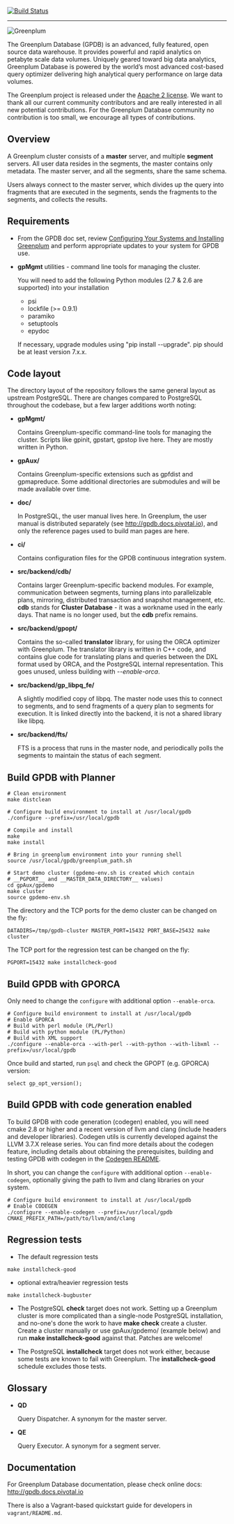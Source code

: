 [![Build Status](https://travis-ci.org/greenplum-db/gpdb.svg?branch=master)](https://travis-ci.org/greenplum-db/gpdb)

----------------------------------------------------------------------

![Greenplum](/gpAux/releng/images/logo-greenplum.png)

The Greenplum Database (GPDB) is an advanced, fully featured, open
source data warehouse. It provides powerful and rapid analytics on
petabyte scale data volumes. Uniquely geared toward big data
analytics, Greenplum Database is powered by the world’s most advanced
cost-based query optimizer delivering high analytical query
performance on large data volumes.

The Greenplum project is released under the [Apache 2
license](http://www.apache.org/licenses/LICENSE-2.0). We want to thank
all our current community contributors and are really interested in
all new potential contributions. For the Greenplum Database community
no contribution is too small, we encourage all types of contributions.

## Overview

A Greenplum cluster consists of a __master__ server, and multiple
__segment__ servers. All user data resides in the segments, the master
contains only metadata. The master server, and all the segments, share
the same schema.

Users always connect to the master server, which divides up the query
into fragments that are executed in the segments, sends the fragments
to the segments, and collects the results.

## Requirements

* From the GPDB doc set, review [Configuring Your Systems and
  Installing
  Greenplum](http://gpdb.docs.pivotal.io/4360/prep_os-overview.html#topic1)
  and perform appropriate updates to your system for GPDB use.

* **gpMgmt** utilities - command line tools for managing the cluster.

  You will need to add the following Python modules (2.7 & 2.6 are
  supported) into your installation

  * psi
  * lockfile (>= 0.9.1)
  * paramiko
  * setuptools
  * epydoc

  If necessary, upgrade modules using "pip install --upgrade".
  pip should be at least version 7.x.x.


## Code layout

The directory layout of the repository follows the same general layout
as upstream PostgreSQL. There are changes compared to PostgreSQL
throughout the codebase, but a few larger additions worth noting:

* __gpMgmt/__

  Contains Greenplum-specific command-line tools for managing the
  cluster. Scripts like gpinit, gpstart, gpstop live here. They are
  mostly written in Python.

* __gpAux/__

  Contains Greenplum-specific extensions such as gpfdist and
  gpmapreduce.  Some additional directories are submodules and will be
  made available over time.

* __doc/__

  In PostgreSQL, the user manual lives here. In Greenplum, the user
  manual is distributed separately (see http://gpdb.docs.pivotal.io),
  and only the reference pages used to build man pages are here.

* __ci/__

  Contains configuration files for the GPDB continuous integration system.
 

* __src/backend/cdb/__

  Contains larger Greenplum-specific backend modules. For example,
  communication between segments, turning plans into parallelizable
  plans, mirroring, distributed transaction and snapshot management,
  etc. __cdb__ stands for __Cluster Database__ - it was a workname used in
  the early days. That name is no longer used, but the __cdb__ prefix
  remains.

* __src/backend/gpopt/__

  Contains the so-called __translator__ library, for using the ORCA
  optimizer with Greenplum. The translator library is written in C++
  code, and contains glue code for translating plans and queries
  between the DXL format used by ORCA, and the PostgreSQL internal
  representation. This goes unused, unless building with
  _--enable-orca_.

* __src/backend/gp_libpq_fe/__

  A slightly modified copy of libpq. The master node uses this to
  connect to segments, and to send fragments of a query plan to
  segments for execution. It is linked directly into the backend, it
  is not a shared library like libpq.

* __src/backend/fts/__

  FTS is a process that runs in the master node, and periodically
  polls the segments to maintain the status of each segment.

## Build GPDB with Planner

```
# Clean environment
make distclean

# Configure build environment to install at /usr/local/gpdb
./configure --prefix=/usr/local/gpdb

# Compile and install
make
make install

# Bring in greenplum environment into your running shell
source /usr/local/gpdb/greenplum_path.sh

# Start demo cluster (gpdemo-env.sh is created which contain
# __PGPORT__ and __MASTER_DATA_DIRECTORY__ values)
cd gpAux/gpdemo
make cluster
source gpdemo-env.sh
```

The directory and the TCP ports for the demo cluster can be changed on the fly:

```
DATADIRS=/tmp/gpdb-cluster MASTER_PORT=15432 PORT_BASE=25432 make cluster
```

The TCP port for the regression test can be changed on the fly:

```
PGPORT=15432 make installcheck-good
```


## Build GPDB with GPORCA

Only need to change the `configure` with additional option `--enable-orca`.
```
# Configure build environment to install at /usr/local/gpdb
# Enable GPORCA
# Build with perl module (PL/Perl)
# Build with python module (PL/Python)
# Build with XML support
./configure --enable-orca --with-perl --with-python --with-libxml --prefix=/usr/local/gpdb
```

Once build and started, run `psql` and check the GPOPT (e.g. GPORCA) version:

```
select gp_opt_version();
```

## Build GPDB with code generation enabled

To build GPDB with code generation (codegen) enabled, you will need cmake 2.8 or higher
and a recent version of llvm and clang (include headers and developer libraries). Codegen utils
is currently developed against the LLVM 3.7.X release series. You can find more details about the codegen feature,
including details about obtaining the prerequisites, building and testing GPDB with codegen in the [Codegen README](src/backend/codegen).

In short, you can change the `configure` with additional option
`--enable-codegen`, optionally giving the path to llvm and clang libraries on
your system.
```
# Configure build environment to install at /usr/local/gpdb
# Enable CODEGEN
./configure --enable-codegen --prefix=/usr/local/gpdb CMAKE_PREFIX_PATH=/path/to/llvm/and/clang
```

## Regression tests

* The default regression tests

```
make installcheck-good
```

* optional extra/heavier regression tests

```
make installcheck-bugbuster
```

* The PostgreSQL __check__ target does not work. Setting up a
  Greenplum cluster is more complicated than a single-node PostgreSQL
  installation, and no-one's done the work to have __make check__
  create a cluster. Create a cluster manually or use gpAux/gpdemo/
  (example below) and run __make installcheck-good__ against
  that. Patches are welcome!

* The PostgreSQL __installcheck__ target does not work either, because
  some tests are known to fail with Greenplum. The
  __installcheck-good__ schedule excludes those tests.

## Glossary

* __QD__

  Query Dispatcher. A synonym for the master server.

* __QE__

  Query Executor. A synonym for a segment server.

## Documentation

For Greenplum Database documentation, please check online docs:
http://gpdb.docs.pivotal.io

There is also a Vagrant-based quickstart guide for developers in `vagrant/README.md`.
